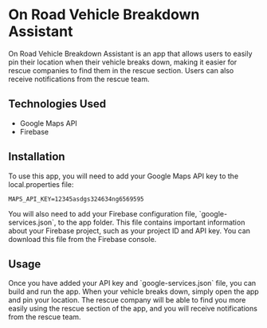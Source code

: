 <h1>On Road Vehicle Breakdown Assistant</h1>

<p>On Road Vehicle Breakdown Assistant is an app that allows users to easily pin their location when their vehicle breaks down, making it easier for rescue companies to find them in the rescue section. Users can also receive notifications from the rescue team.</p>

<h2>Technologies Used</h2>

<ul>
  <li>Google Maps API</li>
  <li>Firebase</li>
</ul>

<h2>Installation</h2>

<p>To use this app, you will need to add your Google Maps API key to the local.properties file:</p>

<code>MAPS_API_KEY=12345asdgs324634ng6569595</code>

<p>You will also need to add your Firebase configuration file, `google-services.json`, to the app folder. This file contains important information about your Firebase project, such as your project ID and API key. You can download this file from the Firebase console.</p>

<h2>Usage</h2>

<p>Once you have added your API key and `google-services.json` file, you can build and run the app. When your vehicle breaks down, simply open the app and pin your location. The rescue company will be able to find you more easily using the rescue section of the app, and you will receive notifications from the rescue team.</p>
